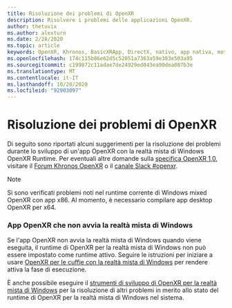 ```yaml
---
title: Risoluzione dei problemi di OpenXR
description: Risolvere i problemi delle applicazioni OpenXR.
author: thetuvix
ms.author: alexturn
ms.date: 2/28/2020
ms.topic: article
keywords: OpenXR, Khronos, BasicXRApp, DirectX, nativo, app nativa, motore personalizzato, middleware, risoluzione dei problemi
ms.openlocfilehash: 174c115b86e62d5c52051a7363a59e383e503a95
ms.sourcegitcommit: c199872c11adae7de24929ed043ea90dea087b3e
ms.translationtype: MT
ms.contentlocale: it-IT
ms.lasthandoff: 10/28/2020
ms.locfileid: "92903097"
---
```

# <a name="openxr-troubleshooting"></a>Risoluzione dei problemi di OpenXR

Di seguito sono riportati alcuni suggerimenti per la risoluzione dei problemi durante lo sviluppo di un'app OpenXR con la realtà mista di Windows OpenXR Runtime.  Per eventuali altre domande sulla <a href="https://www.khronos.org/registry/OpenXR/specs/1.0/html/xrspec.html" target="_blank">specifica OpenXR 1,0</a>, visitare il <a href="https://community.khronos.org/c/openxr" target="_blank">Forum Khronos OpenXR</a> o il <a href="https://khr.io/slack" target="_blank">canale Slack #openxr</a>.

>[!NOTE]
>Si sono verificati problemi noti nel runtime corrente di Windows mixed OpenXR con app x86.  Al momento, è necessario compilare app desktop OpenXR per x64.

### <a name="openxr-app-not-starting-windows-mixed-reality"></a>App OpenXR che non avvia la realtà mista di Windows

Se l'app OpenXR non avvia la realtà mista di Windows quando viene eseguita, il runtime di OpenXR per la realtà mista di Windows non può essere impostato come runtime attivo.  Seguire le istruzioni per iniziare a usare [OpenXR per le cuffie con la realtà mista di Windows](openxr-getting-started.md#getting-started-with-openxr-for-windows-mixed-reality-headsets) per rendere attiva la fase di esecuzione.

È anche possibile eseguire il [strumenti di sviluppo di OpenXR per la realtà mista di Windows](openxr-getting-started.md#getting-the-openxr-developer-tools-for-windows-mixed-reality) per la risoluzione di altri problemi in merito allo stato del runtime di OpenXR per la realtà mista di Windows nel sistema.